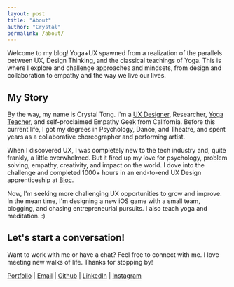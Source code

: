 ```yaml
---
layout: post
title: "About"
author: "Crystal"
permalink: /about/
---
```


Welcome to my blog! Yoga+UX spawned from a realization of the parallels between UX, Design Thinking, and the classical teachings of Yoga. This is where I explore and challenge approaches and mindsets, from design and collaboration to empathy and the way we live our lives.

## My Story
By the way, my name is Crystal Tong. I'm a [UX Designer](http://crystaltong.co/), Researcher, [Yoga Teacher](https://www.instagram.com/yoginicrystal), and self-proclaimed Empathy Geek from California. Before this current life, I got my degrees in Psychology, Dance, and Theatre, and spent years as a collaborative choreographer and performing artist.

When I discovered UX, I was completely new to the tech industry and, quite frankly, a little overwhelmed. But it fired up my love for psychology, problem solving, empathy, creativity, and impact on the world. I dove into the challenge and completed 1000+ hours in an end-to-end UX Design apprenticeship at [Bloc](https://bloc.io). 

Now, I'm seeking more challenging UX opportunities to grow and improve. In the mean time, I'm designing a new iOS game with a small team, blogging, and chasing entrepreneurial pursuits. I also teach yoga and meditation. :)

## Let's start a conversation!
Want to work with me or have a chat? Feel free to connect with me. I love meeting new walks of life. Thanks for stopping by!

[Portfolio](http://crystaltong.co/) | 
[Email](https://mail.google.com/mail/?view=cm&fs=1&tf=1&to=hello@crystaltong.co&su=UX%20Design%20is%20dandy) | 
[Github](https://github.com/itscrystal) | 
[LinkedIn](https://www.linkedin.com/in/crystaltong) | 
[Instagram](https://www.instagram.com/yoginicrystal)

